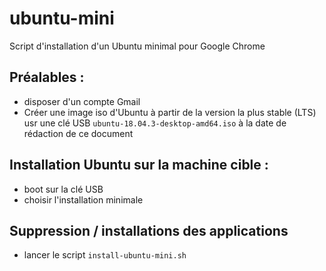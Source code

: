 # ubuntu-mini
Script d'installation d'un Ubuntu minimal pour Google Chrome

## Préalables :
- disposer d'un compte Gmail
- Créer une image iso d'Ubuntu à partir de la version la plus stable (LTS) usr une clé USB
  ```ubuntu-18.04.3-desktop-amd64.iso``` à la date de rédaction de ce document

## Installation Ubuntu sur la machine cible :
- boot sur la clé USB
- choisir l'installation minimale

## Suppression / installations des applications
- lancer le script ```install-ubuntu-mini.sh```

